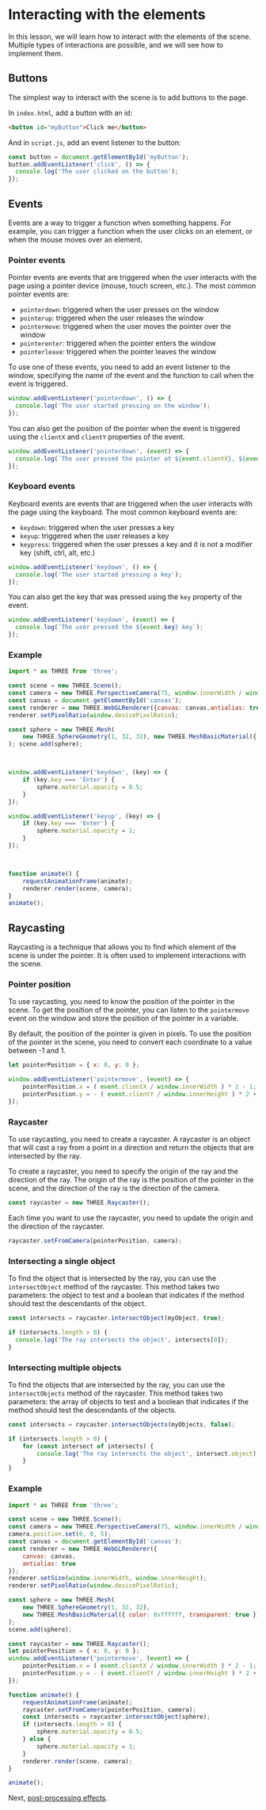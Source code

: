 # Interacting with the elements

In this lesson, we will learn how to interact with the elements of the scene. Multiple types of interactions are possible, and we will see how to implement them.

## Buttons

The simplest way to interact with the scene is to add buttons to the page.

In `index.html`, add a button with an id:

```html
<button id="myButton">Click me</button>
```

And in `script.js`, add an event listener to the button:

```js
const button = document.getElementById('myButton');
button.addEventListener('click', () => {
  console.log('The user clicked on the button');
});
```

## Events

Events are a way to trigger a function when something happens. For example, you can trigger a function when the user clicks on an element, or when the mouse moves over an element.

### Pointer events

Pointer events are events that are triggered when the user interacts with the page using a pointer device (mouse, touch screen, etc.). The most common pointer events are:

- `pointerdown`: triggered when the user presses on the window
- `pointerup`: triggered when the user releases the window
- `pointermove`: triggered when the user moves the pointer over the window
- `pointerenter`: triggered when the pointer enters the window
- `pointerleave`: triggered when the pointer leaves the window

To use one of these events, you need to add an event listener to the window, specifying the name of the event and the function to call when the event is triggered.

```js
window.addEventListener('pointerdown', () => {
  console.log('The user started pressing on the window');
});
```

You can also get the position of the pointer when the event is triggered using the `clientX` and `clientY` properties of the event.

```js
window.addEventListener('pointerdown', (event) => {
  console.log(`The user pressed the pointer at ${event.clientX}, ${event.clientY}`);
});
```

### Keyboard events

Keyboard events are events that are triggered when the user interacts with the page using the keyboard. The most common keyboard events are:

- `keydown`: triggered when the user presses a key
- `keyup`: triggered when the user releases a key
- `keypress`: triggered when the user presses a key and it is not a modifier key (shift, ctrl, alt, etc.)

```js
window.addEventListener('keydown', () => {
  console.log('The user started pressing a key');
});
```

You can also get the key that was pressed using the `key` property of the event.

```js
window.addEventListener('keydown', (event) => {
  console.log(`The user pressed the ${event.key} key`);
});
```

### Example

```js
import * as THREE from 'three';

const scene = new THREE.Scene();
const camera = new THREE.PerspectiveCamera(75, window.innerWidth / window.innerHeight, 0.1, 1000); camera.position.set(0, 0, 5);
const canvas = document.getElementById('canvas');
const renderer = new THREE.WebGLRenderer({canvas: canvas,antialias: true}); renderer.setSize(window.innerWidth, window.innerHeight);
renderer.setPixelRatio(window.devicePixelRatio);

const sphere = new THREE.Mesh(
    new THREE.SphereGeometry(1, 32, 32), new THREE.MeshBasicMaterial({ color: 0xffffff, transparent: true })
); scene.add(sphere);



window.addEventListener('keydown', (key) => {
    if (key.key === 'Enter') {
        sphere.material.opacity = 0.5;
    }
});

window.addEventListener('keyup', (key) => {
    if (key.key === 'Enter') {
        sphere.material.opacity = 1;
    }
});



function animate() {
    requestAnimationFrame(animate);
    renderer.render(scene, camera);
}
animate();
```


## Raycasting

Raycasting is a technique that allows you to find which element of the scene is under the pointer. It is often used to implement interactions with the scene.

### Pointer position

To use raycasting, you need to know the position of the pointer in the scene. To get the position of the pointer, you can listen to the `pointermove` event on the window and store the position of the pointer in a variable.

By default, the position of the pointer is given in pixels. To use the position of the pointer in the scene, you need to convert each coordinate to a value between -1 and 1.

```js
let pointerPosition = { x: 0, y: 0 };

window.addEventListener('pointermove', (event) => {
    pointerPosition.x = ( event.clientX / window.innerWidth ) * 2 - 1;
    pointerPosition.y = - ( event.clientY / window.innerHeight ) * 2 + 1;
});
```

### Raycaster

To use raycasting, you need to create a raycaster. A raycaster is an object that will cast a ray from a point in a direction and return the objects that are intersected by the ray.

To create a raycaster, you need to specify the origin of the ray and the direction of the ray. The origin of the ray is the position of the pointer in the scene, and the direction of the ray is the direction of the camera.

```js
const raycaster = new THREE.Raycaster();
```

Each time you want to use the raycaster, you need to update the origin and the direction of the raycaster.

```js
raycaster.setFromCamera(pointerPosition, camera);
```

### Intersecting a single object

To find the object that is intersected by the ray, you can use the `intersectObject` method of the raycaster. This method takes two parameters: the object to test and a boolean that indicates if the method should test the descendants of the object.

```js
const intersects = raycaster.intersectObject(myObject, true);

if (intersects.length > 0) {
  console.log('The ray intersects the object', intersects[0]);
}
```

### Intersecting multiple objects

To find the objects that are intersected by the ray, you can use the `intersectObjects` method of the raycaster. This method takes two parameters: the array of objects to test and a boolean that indicates if the method should test the descendants of the objects.

```js
const intersects = raycaster.intersectObjects(myObjects, false);

if (intersects.length > 0) {
    for (const intersect of intersects) {
        console.log('The ray intersects the object', intersect.object);
    }
}
```

### Example

```js
import * as THREE from 'three';

const scene = new THREE.Scene();
const camera = new THREE.PerspectiveCamera(75, window.innerWidth / window.innerHeight, 0.1, 1000);
camera.position.set(0, 0, 5);
const canvas = document.getElementById('canvas');
const renderer = new THREE.WebGLRenderer({
    canvas: canvas,
    antialias: true
});
renderer.setSize(window.innerWidth, window.innerHeight);
renderer.setPixelRatio(window.devicePixelRatio);

const sphere = new THREE.Mesh(
    new THREE.SphereGeometry(1, 32, 32),
    new THREE.MeshBasicMaterial({ color: 0xffffff, transparent: true })
);
scene.add(sphere);

const raycaster = new THREE.Raycaster();
let pointerPosition = { x: 0, y: 0 };
window.addEventListener('pointermove', (event) => {
    pointerPosition.x = ( event.clientX / window.innerWidth ) * 2 - 1;
    pointerPosition.y = - ( event.clientY / window.innerHeight ) * 2 + 1;
});

function animate() {
    requestAnimationFrame(animate);
    raycaster.setFromCamera(pointerPosition, camera);
    const intersects = raycaster.intersectObject(sphere);
    if (intersects.length > 0) {
        sphere.material.opacity = 0.5;
    } else {
        sphere.material.opacity = 1;
    }
    renderer.render(scene, camera);
}

animate();
```

Next, [post-processing effects](<./07 - Post-processing effects.md>).

